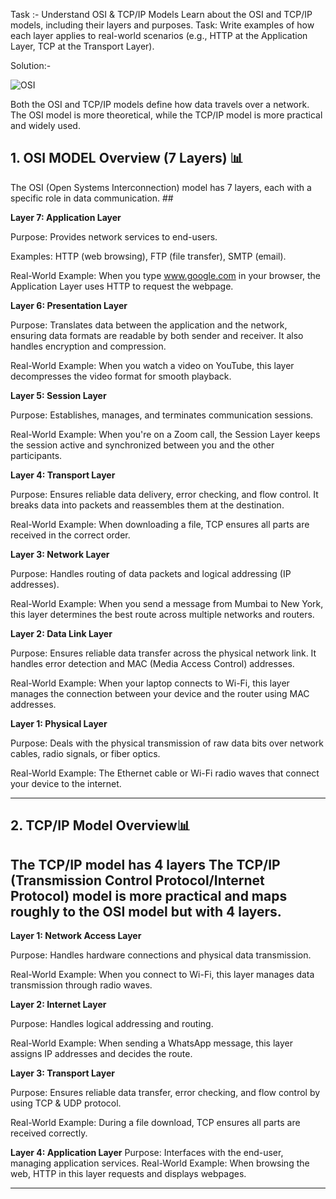 Task :-
Understand OSI & TCP/IP Models Learn about the OSI and TCP/IP models, including their layers and purposes. Task: Write examples of how each layer applies to real-world scenarios (e.g., HTTP at the Application Layer, TCP at the Transport Layer).

Solution:-

![OSI](https://github.com/user-attachments/assets/baa88c4d-0db1-45e3-8f82-f30250ebc886)

Both the OSI and TCP/IP models define how data travels over a network. The OSI model is more theoretical, while the TCP/IP model is more practical and widely used.
## 1. OSI MODEL Overview (7 Layers) 📊 
The OSI (Open Systems Interconnection) model has 7 layers, each with a specific role in data communication. ##

**Layer 7: Application Layer**

Purpose: Provides network services to end-users.

Examples: HTTP (web browsing), FTP (file transfer), SMTP (email).

Real-World Example: When you type www.google.com in your browser, the Application Layer uses HTTP to request the webpage.

**Layer 6: Presentation Layer**

Purpose: Translates data between the application and the network, ensuring data formats are readable by both sender and receiver. It also handles encryption and compression.

Real-World Example: When you watch a video on YouTube, this layer decompresses the video format for smooth playback.

**Layer 5: Session Layer**

Purpose: Establishes, manages, and terminates communication sessions.

Real-World Example: When you're on a Zoom call, the Session Layer keeps the session active and synchronized between you and the other participants.

**Layer 4: Transport Layer**

Purpose: Ensures reliable data delivery, error checking, and flow control. It breaks data into packets and reassembles them at the destination.

Real-World Example: When downloading a file, TCP ensures all parts are received in the correct order.

**Layer 3: Network Layer**

Purpose: Handles routing of data packets and logical addressing (IP addresses).

Real-World Example: When you send a message from Mumbai to New York, this layer determines the best route across multiple networks and routers.

**Layer 2: Data Link Layer**

Purpose: Ensures reliable data transfer across the physical network link. It handles error detection and MAC (Media Access Control) addresses.

Real-World Example: When your laptop connects to Wi-Fi, this layer manages the connection between your device and the router using MAC addresses.

**Layer 1: Physical Layer**

Purpose: Deals with the physical transmission of raw data bits over network cables, radio signals, or fiber optics.

Real-World Example: The Ethernet cable or Wi-Fi radio waves that connect your device to the internet.




---
## 2. TCP/IP Model Overview📊
The TCP/IP model has **4 layers** 
The TCP/IP (Transmission Control Protocol/Internet Protocol) model is more practical and maps roughly to the OSI model but with 4 layers.
---
**Layer 1: Network Access Layer**

Purpose: Handles hardware connections and physical data transmission.

Real-World Example: When you connect to Wi-Fi, this layer manages data transmission through radio waves.

**Layer 2: Internet Layer**

Purpose: Handles logical addressing and routing.

Real-World Example: When sending a WhatsApp message, this layer assigns IP addresses and decides the route.

**Layer 3: Transport Layer**

Purpose: Ensures reliable data transfer, error checking, and flow control by using TCP & UDP protocol.

Real-World Example: During a file download, TCP ensures all parts are received correctly.

**Layer 4: Application Layer**
Purpose: Interfaces with the end-user, managing application services.
Real-World Example: When browsing the web, HTTP in this layer requests and displays webpages.

---


